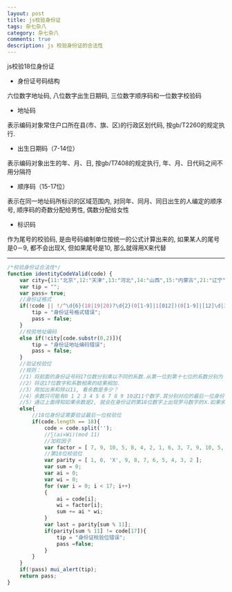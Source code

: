 ```yaml
---
layout: post
title: js校验身份证
tags: 杂七杂八
category: 杂七杂八
comments: true
description: js 校验身份证的合法性
---
```

js校验18位身份证

<!--more-->

- 身份证号码结构

六位数字地址码, 八位数字出生日期码, 三位数字顺序码和一位数字校验码

- 地址码

表示编码对象常住户口所在县(市、旗、区)的行政区划代码, 按gb/T2260的规定执行.

- 出生日期码（7-14位）

表示编码对象出生的年、月、日, 按gb/T7408的规定执行, 年、月、日代码之间不用分隔符

- 顺序码（15-17位）

表示在同一地址码所标识的区域范围内, 对同年、同月、同日出生的人编定的顺序号, 顺序码的奇数分配给男性, 偶数分配给女性

- 标识码

作为尾号的校验码, 是由号码编制单位按统一的公式计算出来的, 如果某人的尾号是0－9, 都不会出现X, 但如果尾号是10, 那么就得用X来代替
<!--more-->

------------

```javaScript
/*校验身份证合法性*/
function identityCodeValid(code) {
    var city={11:"北京",12:"天津",13:"河北",14:"山西",15:"内蒙古",21:"辽宁",22:"吉林",23:"黑龙江 ",31:"上海",32:"江苏",33:"浙江",34:"安徽",35:"福建",36:"江西",37:"山东",41:"河南",42:"湖北 ",43:"湖南",44:"广东",45:"广西",46:"海南",50:"重庆",51:"四川",52:"贵州",53:"云南",54:"西藏 ",61:"陕西",62:"甘肃",63:"青海",64:"宁夏",65:"新疆",71:"台湾",81:"香港",82:"澳门",91:"国外 "};
    var tip = "";
    var pass= true;
    //身份证格式
    if(!code || !/^\d{6}(18|19|20)?\d{2}(0[1-9]|1[012])(0[1-9]|[12]\d|3[01])\d{3}(\d|X)$/i.test(code)){
        tip = "身份证号格式错误";
        pass = false;
    }
    //校验地址编码
    else if(!city[code.substr(0,2)]){
        tip = "身份证地址编码错误";
        pass = false;
    }
    //验证校验位
    //规则：
    //1）将前面的身份证号码17位数分别乘以不同的系数.从第一位到第十七位的系数分别为：7 9 10 5 8 4 2 1 6 3 7 9 10 5 8 4 2
    //2）将这17位数字和系数相乘的结果相加.
    //3）用加出来和除以11, 看余数是多少？
    //4）余数只可能有0 1 2 3 4 5 6 7 8 9 10这11个数字.其分别对应的最后一位身份证的号码为1 0 X 9 8 7 6 5 4 3 2.
    //5）通过上面得知如果余数是2, 就会在身份证的第18位数字上出现罗马数字的Ⅹ.如果余数是10, 身份证的最后一位号码就是2
    else{
        //18位身份证需要验证最后一位校验位
        if(code.length == 18){
            code = code.split('');
            //∑(ai×Wi)(mod 11)
            //加权因子
            var factor = [ 7, 9, 10, 5, 8, 4, 2, 1, 6, 3, 7, 9, 10, 5, 8, 4, 2 ];
            //第18位校验位
            var parity = [ 1, 0, 'X', 9, 8, 7, 6, 5, 4, 3, 2 ];
            var sum = 0;
            var ai = 0;
            var wi = 0;
            for (var i = 0; i < 17; i++)
            {
                ai = code[i];
                wi = factor[i];
                sum += ai * wi;
            }
            var last = parity[sum % 11];
            if(parity[sum % 11] != code[17]){
                tip = "身份证校验位错误";
                pass =false;
            }
        }
    }
    if(!pass) mui_alert(tip);
    return pass;
}
```
